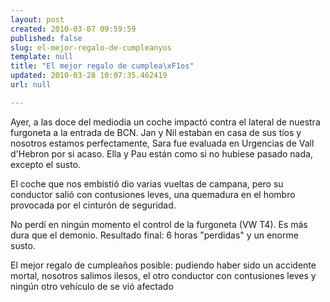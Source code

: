 ```yaml
---
layout: post
created: 2010-03-07 09:59:59
published: false
slug: el-mejor-regalo-de-cumpleanyos
template: null
title: "El mejor regalo de cumplea\xF1os"
updated: 2010-03-28 10:07:35.462419
url: null

---
```


Ayer, a las doce del mediodia un coche impactó contra el lateral de nuestra furgoneta a la entrada de BCN. Jan y Nil estaban en casa de sus tíos y nosotros estamos perfectamente, Sara fue evaluada en Urgencias de Vall d'Hebron por si acaso. Ella y Pau están como si no hubiese pasado nada, excepto el susto.

El coche que nos embistió dio varias vueltas de campana, pero su  conductor salió con contusiones leves, una quemadura en el hombro provocada por el cinturón de seguridad.

No perdí en ningún momento el control de la furgoneta (VW T4). Es  más dura que el demonio. Resultado final: 6 horas "perdidas" y un enorme susto.

El mejor regalo de cumpleaños posible: pudiendo haber sido un accidente mortal, nosotros salimos ilesos, el otro conductor con contusiones leves y ningún otro vehículo de se vió afectado
